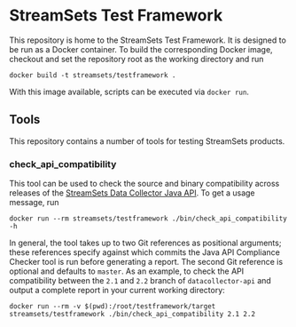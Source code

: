 <!---
  Copyright 2017 StreamSets Inc.
--->

StreamSets Test Framework
=========================
This repository is home to the StreamSets Test Framework. It is designed to be run
as a Docker container. To build the corresponding Docker image, checkout and set the repository root
as the working directory and run
```
docker build -t streamsets/testframework .
```
With this image available, scripts can be executed via `docker run`.

Tools
-----
This repository contains a number of tools for testing StreamSets products.

### check_api_compatibility
This tool can be used to check the source and binary compatibility across releases of the
[StreamSets Data Collector Java API](https://github.com/streamsets/datacollector-api). To get a
usage message, run
```
docker run --rm streamsets/testframework ./bin/check_api_compatibility -h
```
In general, the tool takes up to two Git references as positional arguments; these references
specify against which commits the Java API Compliance Checker tool is run before generating a
report. The second Git reference is optional and defaults to `master`. As an example, to check the
API compatibility between the `2.1` and `2.2` branch of `datacollector-api` and output a complete
report in your current working directory:
```
docker run --rm -v $(pwd):/root/testframework/target streamsets/testframework ./bin/check_api_compatibility 2.1 2.2
```
